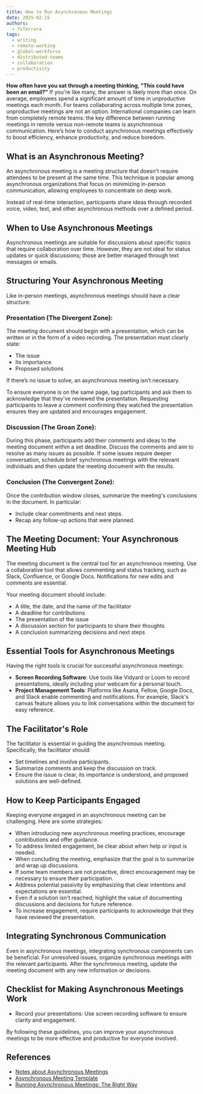 ```yaml
---
title: How to Run Asynchronous Meetings
date: 2025-02-15
authors:
  - fsferrara
tags:
  - writing
  - remote-working
  - global-workforce
  - distributed-teams
  - collaboration
  - productivity
---
```

**How often have you sat through a meeting thinking, "This could have been an email?"** If you're like many, the answer is likely more than once. On average, employees spend a significant amount of time in unproductive meetings each month. For teams collaborating across multiple time zones, unproductive meetings are not an option. International companies can learn from completely remote teams: the key difference between running meetings in remote versus non-remote teams is asynchronous communication. Here’s how to conduct asynchronous meetings effectively to boost efficiency, enhance productivity, and reduce boredom.

## What is an Asynchronous Meeting?  
An asynchronous meeting is a meeting structure that doesn't require attendees to be present at the same time. This technique is popular among asynchronous organizations that focus on minimizing in-person communication, allowing employees to concentrate on deep work.

Instead of real-time interaction, participants share ideas through recorded voice, video, text, and other asynchronous methods over a defined period.

## When to Use Asynchronous Meetings  
Asynchronous meetings are suitable for discussions about specific topics that require collaboration over time. However, they are not ideal for status updates or quick discussions; those are better managed through text messages or emails.

## Structuring Your Asynchronous Meeting  
Like in-person meetings, asynchronous meetings should have a clear structure:

### Presentation (The Divergent Zone):  
The meeting document should begin with a presentation, which can be written or in the form of a video recording. The presentation must clearly state:
- The issue
- Its importance
- Proposed solutions

If there’s no issue to solve, an asynchronous meeting isn’t necessary.

To ensure everyone is on the same page, tag participants and ask them to acknowledge that they’ve reviewed the presentation. Requesting participants to leave a comment confirming they watched the presentation ensures they are updated and encourages engagement.

### Discussion (The Groan Zone):  
During this phase, participants add their comments and ideas to the meeting document within a set deadline. Discuss the comments and aim to resolve as many issues as possible. If some issues require deeper conversation, schedule brief synchronous meetings with the relevant individuals and then update the meeting document with the results.

### Conclusion (The Convergent Zone):  
Once the contribution window closes, summarize the meeting's conclusions in the document. In particular:
- Include clear commitments and next steps.
- Recap any follow-up actions that were planned.

## The Meeting Document: Your Asynchronous Meeting Hub  
The meeting document is the central tool for an asynchronous meeting. Use a collaborative tool that allows commenting and status tracking, such as Slack, Confluence, or Google Docs. Notifications for new edits and comments are essential.

Your meeting document should include:
- A title, the date, and the name of the facilitator
- A deadline for contributions
- The presentation of the issue
- A discussion section for participants to share their thoughts
- A conclusion summarizing decisions and next steps

## Essential Tools for Asynchronous Meetings  
Having the right tools is crucial for successful asynchronous meetings:
- **Screen Recording Software**: Use tools like Vidyard or Loom to record presentations, ideally including your webcam for a personal touch.
- **Project Management Tools**: Platforms like Asana, Fellow, Google Docs, and Slack enable commenting and notifications. For example, Slack's canvas feature allows you to link conversations within the document for easy reference.

## The Facilitator's Role  
The facilitator is essential in guiding the asynchronous meeting. Specifically, the facilitator should:
- Set timelines and involve participants.
- Summarize comments and keep the discussion on track.
- Ensure the issue is clear, its importance is understood, and proposed solutions are well-defined.

## How to Keep Participants Engaged  
Keeping everyone engaged in an asynchronous meeting can be challenging. Here are some strategies:
- When introducing new asynchronous meeting practices, encourage contributions and offer guidance.
- To address limited engagement, be clear about when help or input is needed.
- When concluding the meeting, emphasize that the goal is to summarize and wrap up discussions.
- If some team members are not proactive, direct encouragement may be necessary to ensure their participation.
- Address potential passivity by emphasizing that clear intentions and expectations are essential.
- Even if a solution isn't reached, highlight the value of documenting discussions and decisions for future reference.
- To increase engagement, require participants to acknowledge that they have reviewed the presentation.

## Integrating Synchronous Communication  
Even in asynchronous meetings, integrating synchronous components can be beneficial. For unresolved issues, organize synchronous meetings with the relevant participants. After the synchronous meeting, update the meeting document with any new information or decisions.

## Checklist for Making Asynchronous Meetings Work  
- Record your presentations: Use screen recording software to ensure clarity and engagement. 

By following these guidelines, you can improve your asynchronous meetings to be more effective and productive for everyone involved.

## References

- [Notes about Asynchronous Meetings](https://fsferrara.github.io/notes/Productivity/Communication/Asynchronous%20Meeting)
- [Asynchronous Meeting Template](https://fsferrara.github.io/notes/Productivity/Communication/Asynchronous%20Meeting%20Template)
- [Running Asynchronous Meetings: The Right Way](https://www.youtube.com/watch?v=kNny-2wzfGM)
